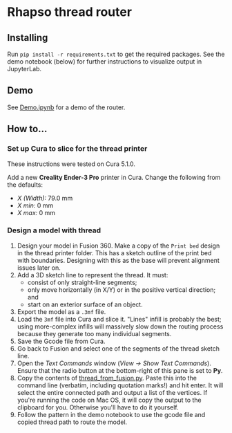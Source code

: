 # Rhapso thread router

## Installing

Run `pip install -r requirements.txt` to get the required packages. See the demo notebook (below) for further instructions to visualize output in JupyterLab.

## Demo

See [Demo.ipynb](Demo.ipynb) for a demo of the router.

## How to…

### Set up Cura to slice for the thread printer
These instructions were tested on Cura 5.1.0.

Add a new **Creality Ender-3 Pro** printer in Cura. Change the following from the defaults:

* _X (Width):_ 79.0 mm
* _X min:_ 0 mm
* _X max:_ 0 mm

### Design a model with thread

1. Design your model in Fusion 360. Make a copy of the `Print bed` design in the thread printer folder. This has a sketch outline of the print bed with boundaries. Designing with this as the base will prevent alignment issues later on.
2. Add a 3D sketch line to represent the thread. It must:
	* consist of only straight-line segments;
	* only move horizontally (in X/Y) or in the positive vertical direction; and
	* start on an exterior surface of an object.
3. Export the model as a `.3mf` file.
4. Load the `3mf` file into Cura and slice it. "Lines" infill is probably the best; using more-complex infills will massively slow down the routing process because they generate too many individual segments.
5. Save the Gcode file from Cura.
6. Go back to Fusion and select one of the segments of the thread sketch line.
7. Open the _Text Commands_ window (_View → Show Text Commands_). Ensure that the radio button at the bottom-right of this pane is set to **Py**.
8. Copy the contents of [thread_from_fusion.py](thread_from_fusion.py). Paste this into the command line (verbatim, including quotation marks!) and hit enter. It will select the entire connected path and output a list of the vertices. If you're running the code on Mac OS, it will copy the output to the clipboard for you. Otherwise you'll have to do it yourself.
9. Follow the pattern in the demo notebook to use the gcode file and copied thread path to route the model.

